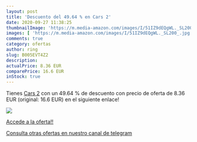 ```yaml
---
layout: post
title: 'Descuento del 49.64 % en Cars 2'
date: 2020-09-27 11:38:25
thumbnailImage: 'https://m.media-amazon.com/images/I/51IZ9dEQgWL._SL200_.jpg'
images: [ 'https://m.media-amazon.com/images/I/51IZ9dEQgWL._SL200_.jpg' ]
comments: true
category: ofertas
author: ring
slug: B005EVT4Z2
description:
actualPrice: 8.36 EUR
comparePrice: 16.6 EUR
inStock: true
---
```


Tienes [Cars 2](https://www.amazon.com/dp/B005EVT4Z2/?tag=redken08-20) con un 49.64 % de descuento con precio de oferta de 8.36 EUR (original: 16.6 EUR) en el siguiente enlace!

[![](https://m.media-amazon.com/images/I/51IZ9dEQgWL._SL200_.jpg)](https://www.amazon.com/dp/B005EVT4Z2/?tag=redken08-20)

[Accede a la oferta!!](https://www.amazon.com/dp/B005EVT4Z2/?tag=redken08-20)

[Consulta otras ofertas en nuestro canal de telegram](https://t.me/s/ofertas25)
